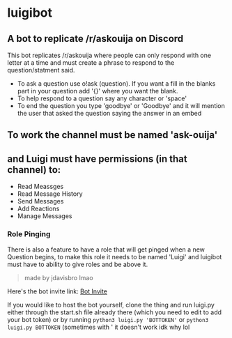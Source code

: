 # luigibot
## A bot to replicate /r/askouija on Discord
This bot replicates /r/askouija where people can only respond with one letter at a time and must create a phrase to respond to the question/statment said.
- To ask a question use o!ask (question). If you want a fill in the blanks part in your question add '{}' where you want the blank.
- To help respond to a question say any character or 'space'
- To end the question you type 'goodbye' or 'Goodbye' and it will mention the user that asked the question saying the answer in an embed
## To work the channel must be named 'ask-ouija'
## and Luigi must have permissions (in that channel) to:
- Read Meassges
- Read Message History
- Send Messages
- Add Reactions
- Manage Messages

### Role Pinging
There is also a feature to have a role that will get pinged when a new Question begins, to make this role it needs to be named 'Luigi' and luigibot must have to ability to give roles and be above it.

> made by jdavisbro lmao

Here's the bot invite link: [Bot Invite](https://discordapp.com/api/oauth2/authorize?client_id=557320040127397888&scope=bot&permissions=0)

If you would like to host the bot yourself, clone the thing and run luigi.py either through the start.sh file already there (which you need to edit to add your bot token) or by running `python3 luigi.py 'BOTTOKEN'` or `python3 luigi.py BOTTOKEN` (sometimes with ' it doesn't work idk why lol
